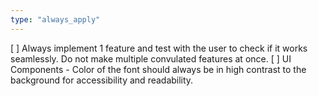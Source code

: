 ```yaml
---
type: "always_apply"
---
```


[ ] Always implement 1 feature and test with the user to check if it works seamlessly. Do not make multiple convulated features at once.
[ ] UI Components - Color of the font should always be in high contrast to the background for accessibility and readability.
